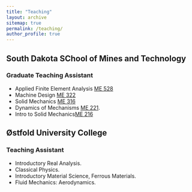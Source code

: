 ```yaml
---
title: "Teaching"
layout: archive
sitemap: true
permalink: /teaching/
author_profile: true
---
```


## South Dakota SChool of Mines and Technology

### Graduate Teaching Assistant

- Applied Finite Element Analysis [ME 528](https://ecatalog.sdsmt.edu/preview_course_nopop.php?catoid=13&coid=16230)
- Machine Design [ME 322](https://ecatalog.sdsmt.edu/preview_course_nopop.php?catoid=8&coid=9956)
- Solid Mechanics [ME 316](https://ecatalog.sdsmt.edu/preview_course_nopop.php?catoid=14&coid=18304)
- Dynamics of Mechanisms [ME 221](https://ecatalog.sdsmt.edu/preview_course_nopop.php?catoid=8&coid=9950).
- Intro to Solid Mechanics[ME 216](https://ecatalog.sdsmt.edu/preview_course_nopop.php?catoid=14&coid=18298)


## Østfold University College

### Teaching Assistant

- Introductory Real Analysis.
- Classical Physics.
- Introductory Material Science, Ferrous Materials.
- Fluid Mechanics: Aerodynamics.
